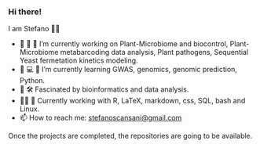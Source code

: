 ### Hi there!
I am Stefano 👨‍🔬
- 🦠 🍇 🍷 I’m currently working on Plant-Microbiome and biocontrol, Plant-Microbiome metabarcoding data analysis, Plant pathogens, Sequential Yeast fermetation kinetics modeling.
- 🌱 💻 🧬 I’m currently learning GWAS, genomics, genomic prediction, Python.
- 🌌 🛠️ Fascinated by bioinformatics and data analysis.
- 👨‍💻 🐧 Currently working with R, LaTeX, markdown, css, SQL, bash and Linux.
- 📫 How to reach me: stefanoscansani@gmail.com

Once the projects are completed, the repositories are going to be available.
<!--
**sscansan/sscansan** is a ✨ _special_ ✨ repository because its `README.md` (this file) appears on your GitHub profile.

Here are some ideas to get you started:

- 🔭 I’m currently working on ...
- 🌱 I’m currently learning ...
- 📫 How to reach me: stefanoscansani@gmail.com
-->
